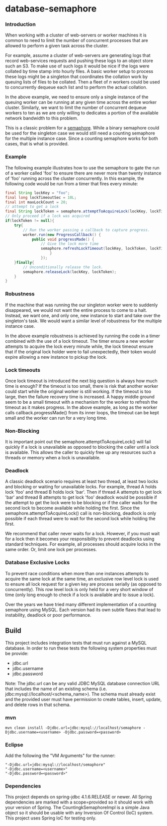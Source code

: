 # database-semaphore
### Introduction
When working with a cluster of web-servers or worker machines it is common to need to limit the number of concurrent processes that are allowed to perform a given task across the cluster.

For example, assume a cluster of web-servers are generating logs that record web-services requests and pushing these logs to an object store such an S3.  To make use of such logs it would be nice if the logs were collated by time stamp into hourly files.  A basic worker setup to process these logs might be a singleton that coordinates the collation work by queuing lists of files to be collated.  Then a fleet of _n_ workers could be used to concurrently dequeue each list and to perform the actual collation. 

In the above example, we need to ensure only a single instance of the queuing worker can be running at any given time across the entire worker cluster.  Similarly, we want to limit the number of concurrent dequeue workers to ten as we are only willing to dedicates a portion of the available network bandwidth to this problem.

This is a classic problem for a [semaphore](http://en.wikipedia.org/wiki/Semaphore_%28programming%29).  While a binary semaphore could be used for the singleton case we would still need a counting semaphore for the multiple instance case.  Since a counting semaphore works for both cases, that is what is provided.

### Example
The following example illustrates how to use the semaphore to gate the run of a worker called 'foo' to ensure there are never more than twenty instance of 'foo' running across the cluster concurrently.  In this example, the following code would be run from a timer that fires every minute:
````java
final String lockKey = "foo";
final long lockTimeoutSec = 10L;
final int maxLockCount = 20;
// attempt to get a lock
final String lockToken = semaphore.attemptToAcquireLock(lockKey, lockTimeoutSec, maxLockCount);
// Only proceed if a lock was acquired
if(lockToken != null){
	try{
		// Run the worker passing a callback to capture progress.
		worker.run(new ProgressCallback() {
			public void progressMade() {
				// Give the lock more time
				semaphore.refreshLockTimeout(lockKey, lockToken, lockTimeoutSec);
					}
				});
	}finally{
		// Unconditionally release the lock.
		semaphore.releaseLock(lockKey, lockToken);
	}
}
````
### Robustness
If the machine that was running the our singleton worker were to suddenly disappeared, we would not want the entire process to come to a halt. Instead, we want one, and only one, new instance to start and take over the singleton's task.  We would want a similar level of robustness for the multiple instance case.

In the above example robustness is achieved by running the code in a timer combined with the use of a lock timeout.  The timer ensure a new worker attempts to acquire the lock every minute while, the lock timeout ensure that if the original lock holder were to fail unexpectedly, their token would expire allowing a new instance to pickup the lock.

### Lock timeouts
Once lock timeout is introduced the next big question is always how much time is enough? If the timeout is too small, there is risk that another worker could start while the original worker is still working.  If the timeout is too large, then the failure recovery time is increased.  A happy middle ground seem to be a small timeout with a mechanism for the worker to refresh the timeout as it makes progress.  In the above example, as long as the worker calls callback.progressMade() from its inner loops, the timeout can be kept small and the worker can run for a very long time.

###  Non-Blocking
It is important point out the semaphore.attemptToAcquireLock() will fail quickly if a lock is unavailable as opposed to blocking the caller until a lock is available.  This allows the caller to quickly free up any resources such a threads or memory when a lock is unavailable.

### Deadlock
A classic deadlock scenario requires at least two thread, at least two locks and blocking or waiting for unavailable locks. For example, thread A holds lock 'foo' and thread B holds lock 'bar'.  Then if thread A attempts to get lock 'bar' and thread B attempts to get lock 'foo' deadlock would be possible if the attempt to get the lock were to be blocking or if the caller waits for the second lock to become available while holding the first.  Since the semaphore.attemptToAcquireLock() call is non-blocking, deadlock is only possible if each thread were to wait for the second lock while holding the first.

We recommend that caller never waits for a lock. However, if you must wait for a lock then it becomes your responsibility to prevent deadlocks using standard techniques.  For example, all processes should acquire locks in the same order.  Or, limit one lock per processes.

### Database Exclusive Locks
To prevent race conditions when more than one instances attempts to acquire the same lock at the same time, an exclusive row level lock is used to ensure all lock request for a given key are process serially (as opposed to concurrently).  This row level lock is only held for a very short window of time (only long enough to check if a lock is available and to issue a lock).

Over the years we have tried many different implementation of a counting semaphore using MySQL.  Each version had its own subtle flaws that lead to instability, deadlock or poor performance. 

## Build
This project includes integration tests that must run against a MySQL database.  In order to run these tests
the following system properties must be provide:
* jdbc.url
* jdbc.username
* jdbc.password

Note: The jdbc.url can be any valid JDBC MySQL database connection URL that includes the name of an existing schema (i.e. jdbc:mysql://localhost/<schema_name>). The schema must already exist and the provided user must have permission to create tables, insert, update, and delete rows in that schema.

### mvn
````
mvn clean install -Djdbc.url=jdbc:mysql://localhost/semaphore -Djdbc.username=<username> -Djdbc.password=<password>
````
### Eclipse
Add the following the "VM Arguments" for the runner:
````
"-Djdbc.url=jdbc:mysql://localhost/semaphore"
"-Djdbc.username=<username>"
"-Djdbc.password=<password>"
````
### Dependencies
This project depends on spring-jdbc 4.1.6.RELEASE or newer.  All Spring dependencies are marked with a scope=provided so it should work with your version of Spring.
The CountingkSemaphoreImpl is a simple Java object so it should be usable with any Inversion Of Control (IoC) system.  This project uses Spring IoC for testing only.  

 
